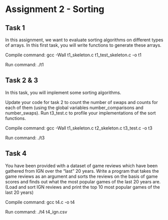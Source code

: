 # Assignment 2 - Sorting

## Task 1
In this assignment, we want to evaluate sorting algorithms on different types of arrays. In this first task, you will write functions to generate these arrays.

Compile command:
gcc -Wall t1_skeleton.c t1_test_skeleton.c -o t1

Run command:
./t1

## Task 2 & 3
In this task, you will implement some sorting algorithms.

Update your code for task 2 to count the number of swaps and counts for each of them (using the global variables number_comparisons and number_swaps). Run t3_test.c to profile your implementations of the sort functions.

Compile command:
gcc -Wall t1_skeleton.c t2_skeleton.c t3_test.c -o t3

Run command:
./t3

## Task 4
You have been provided with a dataset of game reviews which have been gathered from IGN over the “last” 20 years. Write a program that takes the game reviews as an argument and sorts the reviews on the basis of game scores and finds out what the most popular games of the last 20 years are. (Load and sort IGN reviews and print the top 10 most popular games of the last 20 years)

Compile command:
gcc t4.c -o t4

Run command:
./t4 t4_ign.csv